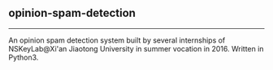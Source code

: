 ## opinion-spam-detection

---

An opinion spam detection system built by several internships of NSKeyLab@Xi'an Jiaotong University in summer vocation in 2016. Written in Python3.
